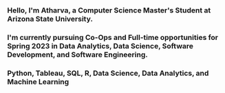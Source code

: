 ### Hello, I'm Atharva, a Computer Science Master's Student at Arizona State University.
### I'm currently pursuing Co-Ops and Full-time opportunities for Spring 2023 in Data Analytics, Data Science, Software Development, and Software Engineering.
### Python, Tableau, SQL, R, Data Science, Data Analytics, and Machine Learning

<!--
**Rubicon1887/Rubicon1887** is a ✨ _special_ ✨ repository because its `README.md` (this file) appears on your GitHub profile.

Here are some ideas to get you started:

- 🔭 I’m currently working on ...
- 🌱 I’m currently learning ...
- 👯 I’m looking to collaborate on ...
- 🤔 I’m looking for help with ...
- 💬 Ask me about ...
- 📫 How to reach me: ...
- 😄 Pronouns: ...
- ⚡ Fun fact: ...
-->
